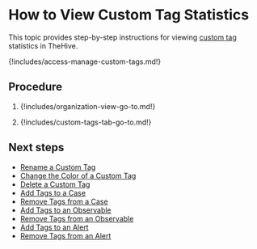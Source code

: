 # How to View Custom Tag Statistics

This topic provides step-by-step instructions for viewing [custom tag](about-custom-tags.md) statistics in TheHive.

{!includes/access-manage-custom-tags.md!}

## Procedure

1. {!includes/organization-view-go-to.md!}

2. {!includes/custom-tags-tab-go-to.md!}

## Next steps

* [Rename a Custom Tag](rename-a-custom-tag.md)
* [Change the Color of a Custom Tag](change-the-color-of-a-custom-tag.md)
* [Delete a Custom Tag](delete-a-custom-tag.md)
* [Add Tags to a Case](../../../analyst-corner/cases/tags/add-tags-to-a-case.md)
* [Remove Tags from a Case](../../../analyst-corner/cases/tags/remove-tags-from-a-case.md)
* [Add Tags to an Observable](../../../analyst-corner/cases/tags/add-tags-to-an-observable.md)
* [Remove Tags from an Observable](../../../analyst-corner/cases/tags/remove-tags-from-an-observable.md)
* [Add Tags to an Alert](../../../analyst-corner/alerts/add-tags-to-an-alert.md.md)
* [Remove Tags from an Alert](../../../analyst-corner/alerts/remove-tags-from-an-alert.md.md.md)